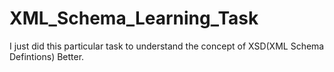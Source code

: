 # XML_Schema_Learning_Task
I just did this particular task to understand the concept of XSD(XML Schema Defintions) Better.
